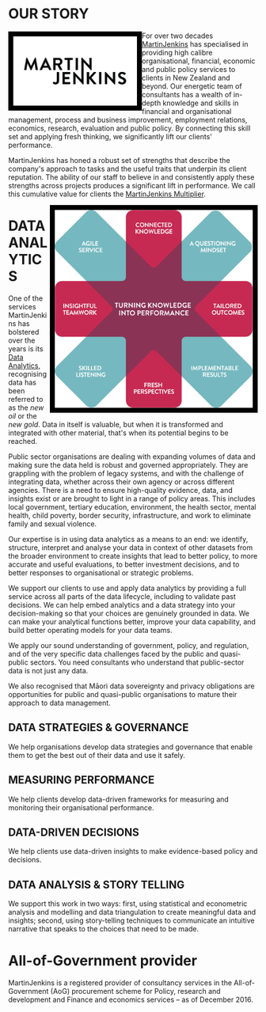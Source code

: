 <!---
![](https://github.com/martin-jenkins/.github/blob/main/profile/MJ_Multiplier-RGB-300DPI.jpg =250x250)
![MJ_Multiplier RGB 300DPI](./profile/MJ_Multiplier-RGB-300DPI.jpg)
-->

# OUR STORY

<img align=left src=https://github.com/martin-jenkins/.github/blob/main/profile/MJLogo-Black-16-9.png alt= "" width=250 style="border: 10px solid black">

For over two decades [MartinJenkins](https://www.martinjenkins.co.nz/about-us/our-story/) has specialised in providing high calibre organisational, financial, economic and public policy services to clients in New Zealand and beyond. Our energetic team of consultants has a wealth of in-depth knowledge and skills in financial and organisational management, process and business improvement, employment relations, economics, research, evaluation and public policy. By connecting this skill set and applying fresh thinking, we significantly lift our clients' performance.

MartinJenkins has honed a robust set of strengths that describe the company's approach to tasks and the useful traits that underpin its client reputation. The ability of our staff to believe in and consistently apply these strengths across projects produces a significant lift in performance. We call this cumulative value for clients the [MartinJenkins Multiplier](https://www.martinjenkins.co.nz/about-us/our-strengths/).

<img align=right src=https://github.com/martin-jenkins/.github/blob/main/profile/MJ_Multiplier-RGB-300DPI.jpg alt= "" width=400 height=400 style="border: 10px solid black">

# DATA ANALYTICS
One of the services MartinJenkins has bolstered over the years is its [Data Analytics](https://www.martinjenkins.co.nz/services/data-analytics/), recognising data has been referred to as the *new oil* or the *new gold*. Data in itself is valuable, but when it is transformed and integrated with other material, that's when its potential begins to be reached.

Public sector organisations are dealing with expanding volumes of data and making sure the data held is robust and governed appropriately. They are grappling with the problem of legacy systems, and with the challenge of integrating data, whether across their own agency or across different agencies. There is a need to ensure high-quality evidence, data, and insights exist or are brought to light in a range of policy areas. This includes local government, tertiary education, environment, the health sector, mental health, child poverty, border security, infrastructure, and work to eliminate family and sexual violence.

Our expertise is in using data analytics as a means to an end: we identify, structure, interpret and analyse your data in context of other datasets from the broader environment to create insights that lead to better policy, to more accurate and useful evaluations, to better investment decisions, and to better responses to organisational or strategic problems.

We support our clients to use and apply data analytics by providing a full service across all parts of the data lifecycle, including to validate past decisions. We can help embed analytics and a data strategy into your decision-making so that your choices are genuinely grounded in data. We can make your analytical functions better, improve your data capability, and build better operating models for your data teams.

We apply our sound understanding of government, policy, and regulation, and of the very specific data challenges faced by the public and quasi-public sectors. You need consultants who understand that public-sector data is not just any data.

We also recognised that Māori data sovereignty and privacy obligations are opportunities for public and quasi-public organisations to mature their approach to data management.  

## DATA STRATEGIES & GOVERNANCE
We help organisations develop data strategies and governance that enable them to get the best out of their data and use it safely.

## MEASURING PERFORMANCE
We help clients develop data-driven frameworks for measuring and monitoring their organisational performance.

## DATA-DRIVEN DECISIONS
We help clients use data-driven insights to make evidence-based policy and decisions.

## DATA ANALYSIS & STORY TELLING
We support this work in two ways: first, using statistical and econometric analysis and modelling and data triangulation to create meaningful data and insights; second, using story-telling techniques to communicate an intuitive narrative that speaks to the choices that need to be made.


# All-of-Government provider
MartinJenkins is a registered provider of consultancy services in the All-of-Government (AoG) procurement scheme for Policy, research and development and Finance and economics services – as of December 2016.
